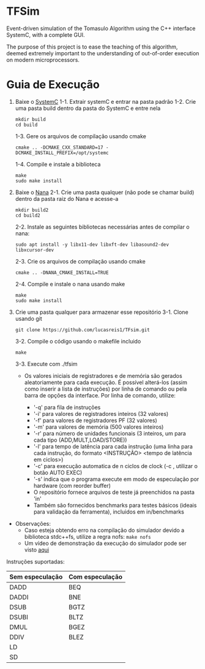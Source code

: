 # TFSim

Event-driven simulation of the Tomasulo Algorithm using the C++ interface SystemC, with a complete GUI.

The purpose of this project is to ease the teaching of this algorithm, deemed extremely important to the understanding of
out-of-order execution on modern microprocessors.

# Guia de Execução

1. Baixe o [SystemC](http://www.accellera.org/downloads/standards/systemc)
    1-1. Extrair systemC e entrar na pasta padrão
    1-2. Crie uma pasta build dentro da pasta do SystemC e entre nela
    ```
    mkdir build
    cd build
    ```
    1-3. Gere os arquivos de compilação usando cmake
    ```
    cmake .. -DCMAKE_CXX_STANDARD=17 -DCMAKE_INSTALL_PREFIX=/opt/systemc
    ```
    1-4. Compile e instale a biblioteca
    ```
    make
    sudo make install
    ```
2. Baixe o [Nana](http://nanapro.org/en-us)
	2-1. Crie uma pasta qualquer (não pode se chamar build) dentro da pasta raiz do Nana e acesse-a
	```
	mkdir build2
	cd build2
	```
	2-2. Instale as seguintes bibliotecas necessárias antes de compilar o nana:
	```
	sudo apt install -y libx11-dev libxft-dev libasound2-dev libxcursor-dev
	```
	2-3. Crie os arquivos de compilação usando cmake
	```
	cmake .. -DNANA_CMAKE_INSTALL=TRUE
	```
	2-4. Compile e instale o nana usando make
	```
	make
	sudo make install
	```
 3. Crie uma pasta qualquer para armazenar esse repositório
	3-1. Clone usando git
	```	
	git clone https://github.com/lucasreis1/TFsim.git
	```
	3-2. Compile o código usando o makefile incluido
	```
	make
	```

	3-3. Execute com ./tfsim
		

	 - Os valores iniciais de registradores e de memória são gerados aleatoriamente para cada execução. É possível alterá-los (assim como inserir a lista de instruções) por linha de comando ou pela barra de opções da interface. Por linha de comando, utilize:
			

		-  '-q' para fila de instruções
		- '-i' para valores de registradores inteiros (32 valores)
		- '-f' para valores de registradores PF (32 valores)
		- '-m' para valores de memória (500 valores inteiros)
		- '-r' para número de unidades funcionais (3 inteiros, um para cada tipo (ADD,MULT,LOAD/STORE))
		- '-l' para tempo de latência para cada instrução (uma linha para cada instrução, do formato <INSTRUÇÃO> <tempo de latência em ciclos>)
		- '-c' para execução automatica de n ciclos de clock (-c <NUMERO DE CICLOS>, utilizar o botão
		AUTO EXEC)
		- '-s' indica que o programa execute em modo de especulação por hardware (com reorder buffer)
		* O repositório fornece arquivos de teste já preenchidos na pasta 'in'
        * Também são fornecidos benchmarks para testes básicos (ideais para validação da ferramenta), incluidos em in/benchmarks
* Observações:
	- Caso esteja obtendo erro na compilação do simulador devido a biblioteca stdc++fs, utilize a regra nofs:
		```make nofs```
	- Um vídeo de demonstração da execução do simulador pode ser visto [aqui](https://youtu.be/hleCH6yndPY)


Instruções suportadas:

Sem especulação | Com especulação
---| ---|
DADD | BEQ |
DADDI| BNE |
DSUB | BGTZ |
DSUBI| BLTZ |
DMUL | BGEZ | 
DDIV| BLEZ |
LD|
SD|

